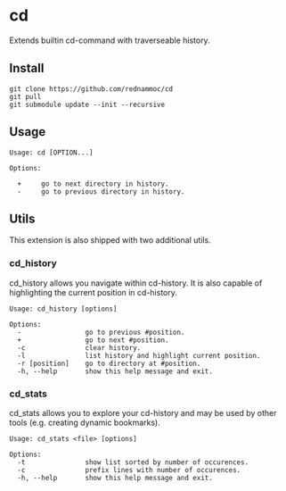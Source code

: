 # cd

Extends builtin cd-command with traverseable history.

## Install

    git clone https://github.com/rednammoc/cd
    git pull
    git submodule update --init --recursive

## Usage


    Usage: cd [OPTION...]
    
    Options:
    
      +     go to next directory in history.
      -     go to previous directory in history.


## Utils


This extension is also shipped with two additional utils.

### cd_history


cd_history allows you navigate within cd-history. It is also capable of highlighting the current position in cd-history.  

    Usage: cd_history [options]
             
    Options:
      -                go to previous #position.
      +                go to next #position.
      -c               clear history.
      -l               list history and highlight current position.
      -r [position]    go to directory at #position.
      -h, --help       show this help message and exit.

### cd_stats

cd_stats allows you to explore your cd-history and may be used by other tools (e.g. creating dynamic bookmarks). 

    Usage: cd_stats <file> [options]
             
    Options:
      -t               show list sorted by number of occurences.
      -c               prefix lines with number of occurences.
      -h, --help       show this help message and exit. 

